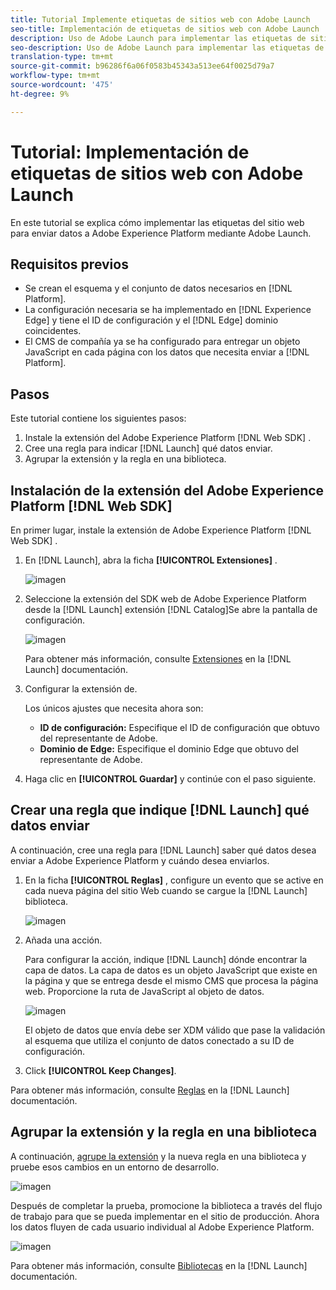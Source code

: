 ```yaml
---
title: Tutorial Implemente etiquetas de sitios web con Adobe Launch
seo-title: Implementación de etiquetas de sitios web con Adobe Launch
description: Uso de Adobe Launch para implementar las etiquetas de sitios web en Adobe Experience Platform
seo-description: Uso de Adobe Launch para implementar las etiquetas de sitios web en Adobe Experience Platform
translation-type: tm+mt
source-git-commit: b96286f6a06f0583b45343a513ee64f0025d79a7
workflow-type: tm+mt
source-wordcount: '475'
ht-degree: 9%

---
```



# Tutorial: Implementación de etiquetas de sitios web con Adobe Launch

En este tutorial se explica cómo implementar las etiquetas del sitio web para enviar datos a Adobe Experience Platform mediante Adobe Launch.

## Requisitos previos

* Se crean el esquema y el conjunto de datos necesarios en [!DNL Platform].
* La configuración necesaria se ha implementado en [!DNL Experience Edge] y tiene el ID de configuración y el [!DNL Edge] dominio coincidentes.
* El CMS de compañía ya se ha configurado para entregar un objeto JavaScript en cada página con los datos que necesita enviar a [!DNL Platform].

## Pasos

Este tutorial contiene los siguientes pasos:

1. Instale la extensión del Adobe Experience Platform [!DNL Web SDK] .
1. Cree una regla para indicar [!DNL Launch] qué datos enviar.
1. Agrupar la extensión y la regla en una biblioteca.

## Instalación de la extensión del Adobe Experience Platform [!DNL Web SDK]

En primer lugar, instale la extensión de Adobe Experience Platform [!DNL Web SDK] .

1. En [!DNL Launch], abra la ficha **[!UICONTROL Extensiones]** .

   ![imagen](assets/launch-overview.png)

1. Seleccione la extensión del SDK web de Adobe Experience Platform desde la [!DNL Launch] extensión [!DNL Catalog]Se abre la pantalla de configuración.

   ![imagen](assets/launch-extension-install.png)

   Para obtener más información, consulte [Extensiones](https://docs.adobe.com/content/help/en/launch/using/reference/manage-resources/extensions/overview.html) en la [!DNL Launch] documentación.

1. Configurar la extensión de.

   Los únicos ajustes que necesita ahora son:

   * **ID de configuración:** Especifique el ID de configuración que obtuvo del representante de Adobe.
   * **Dominio de Edge:** Especifique el dominio Edge que obtuvo del representante de Adobe.

1. Haga clic en **[!UICONTROL Guardar]** y continúe con el paso siguiente.

## Crear una regla que indique [!DNL Launch] qué datos enviar

A continuación, cree una regla para [!DNL Launch] saber qué datos desea enviar a Adobe Experience Platform y cuándo desea enviarlos.

1. En la ficha **[!UICONTROL Reglas]** , configure un evento que se active en cada nueva página del sitio Web cuando se cargue la [!DNL Launch] biblioteca.

   ![imagen](assets/launch-make-a-rule.png)

1. Añada una acción.

   Para configurar la acción, indique [!DNL Launch] dónde encontrar la capa de datos. La capa de datos es un objeto JavaScript que existe en la página y que se entrega desde el mismo CMS que procesa la página web. Proporcione la ruta de JavaScript al objeto de datos.

   ![imagen](assets/launch-add-aep-action.png)

   El objeto de datos que envía debe ser XDM válido que pase la validación al esquema que utiliza el conjunto de datos conectado a su ID de configuración.

1. Click **[!UICONTROL Keep Changes]**.

Para obtener más información, consulte [Reglas](https://docs.adobe.com/content/help/es-ES/launch/using/reference/manage-resources/rules.html) en la [!DNL Launch] documentación.

## Agrupar la extensión y la regla en una biblioteca

A continuación, [agrupe la extensión](https://docs.adobe.com/content/help/es-ES/launch/using/reference/publish/overview.html) y la nueva regla en una biblioteca y pruebe esos cambios en un entorno de desarrollo.

![imagen](assets/launch-add-changes-to-library.png)

Después de completar la prueba, promocione la biblioteca a través del flujo de trabajo para que se pueda implementar en el sitio de producción. Ahora los datos fluyen de cada usuario individual al Adobe Experience Platform.

![imagen](assets/launch-promote-library.png)

Para obtener más información, consulte [Bibliotecas](https://docs.adobe.com/content/help/es-ES/launch/using/reference/publish/libraries.html) en la [!DNL Launch] documentación.